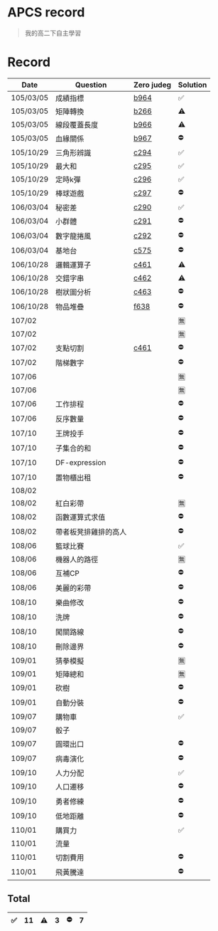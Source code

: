 # APCS record
>我的高二下自主學習
# Record
|Date|Question|Zero judeg|Solution|
|---|---|--|---|
|105/03/05|成績指標|[b964](https://zerojudge.tw/ShowProblem?problemid=b964)|✅|
|105/03/05|矩陣轉換|[b266](https://zerojudge.tw/ShowProblem?problemid=b266)|⚠|
|105/03/05|線段覆蓋長度|[b966](https://zerojudge.tw/ShowProblem?problemid=b966)|⚠|
|105/03/05|血緣關係|[b967](https://zerojudge.tw/ShowProblem?problemid=b967)|⛔|
|105/10/29|三角形辨識|[c294](https://zerojudge.tw/ShowProblem?problemid=c294)|✅|
|105/10/29|最大和|[c295](https://zerojudge.tw/ShowProblem?problemid=c295)|✅|
|105/10/29|定時k彈|[c296](https://zerojudge.tw/ShowProblem?problemid=c296)|✅|
|105/10/29|棒球遊戲|[c297](https://zerojudge.tw/ShowProblem?problemid=c297)|⛔|
|106/03/04|秘密差|[c290](https://zerojudge.tw/ShowProblem?problemid=c290)|✅|
|106/03/04|小群體|[c291](https://zerojudge.tw/ShowProblem?problemid=c291)|⛔|
|106/03/04|數字龍捲風|[c292](https://zerojudge.tw/ShowProblem?problemid=c292)|⛔|
|106/03/04|基地台|[c575](https://zerojudge.tw/ShowProblem?problemid=c575)|⛔|
|106/10/28|邏輯運算子|[c461](https://zerojudge.tw/ShowProblem?problemid=c461)|⚠|
|106/10/28|交錯字串|[c462](https://zerojudge.tw/ShowProblem?problemid=c462)|⚠|
|106/10/28|樹狀圖分析|[c463](https://zerojudge.tw/ShowProblem?problemid=c463)|⛔|
|106/10/28|物品堆疊|[f638](https://zerojudge.tw/ShowProblem?problemid=c471)|⛔|
|107/02|||🈚|
|107/02|||🈚|
|107/02|支點切割|[c461](https://zerojudge.tw/ShowProblem?problemid=f638)|⛔|
|107/02|階梯數字||⛔|
|107/06|||🈚|
|107/06|||🈚|
|107/06|工作排程||⛔|
|107/06|反序數量||⛔|
|107/10|王牌投手||⛔|
|107/10|子集合的和||⛔|
|107/10|DF-expression||⛔|
|107/10|置物櫃出租||⛔|
|108/02|||
|108/02|紅白彩帶||🈚|
|108/02|函數運算式求值||⛔|
|108/02|帶者板凳排雞排的高人||⛔|
|108/06|籃球比賽||✅|
|108/06|機器人的路徑||🈚|
|108/06|互補CP||⛔|
|108/06|美麗的彩帶||⛔|
|108/10|樂曲修改||⛔|
|108/10|洗牌||⛔|
|108/10|闖關路線||⛔|
|108/10|刪除邊界||⛔|
|109/01|猜拳模擬||🈚|
|109/01|矩陣總和||🈚|
|109/01|砍樹||⛔|
|109/01|自動分裝||⛔|
|109/07|購物車||✅|
|109/07|骰子|||
|109/07|圓環出口||⛔|
|109/07|病毒演化||⛔|
|109/10|人力分配||✅|
|109/10|人口遷移||⛔|
|109/10|勇者修練||⛔|
|109/10|低地距離||⛔|
|110/01|購買力||✅|
|110/01|流量|||
|110/01|切割費用||⛔|
|110/01|飛黃騰達||⛔|

## Total
|✅|11|⚠|3|⛔|7|
|--|--|--|--|--|--|

